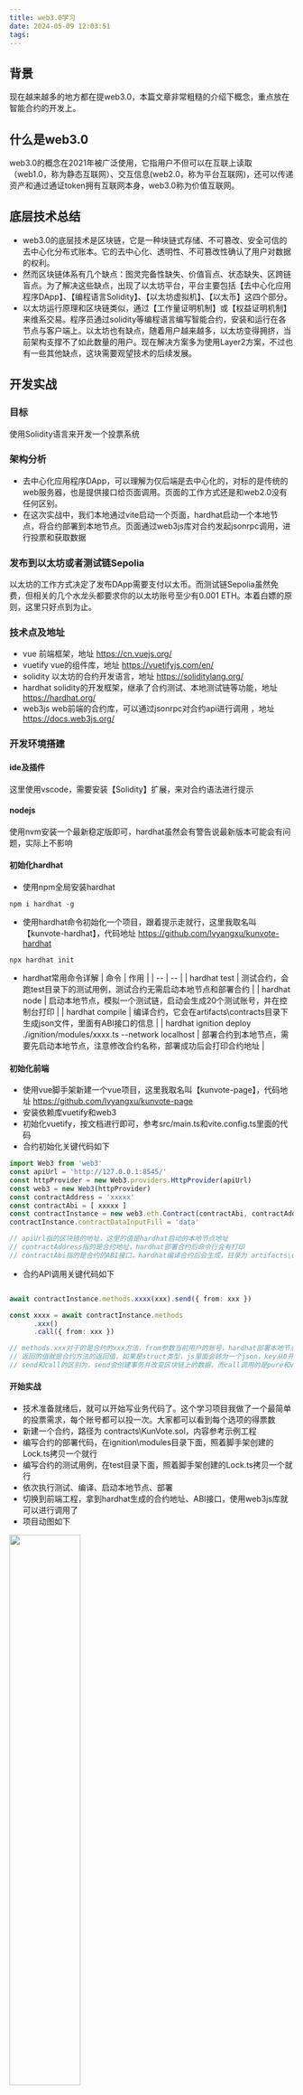 ```yaml
---
title: web3.0学习
date: 2024-05-09 12:03:51
tags:
---
```


## 背景
现在越来越多的地方都在提web3.0，本篇文章非常粗糙的介绍下概念，重点放在智能合约的开发上。

## 什么是web3.0
web3.0的概念在2021年被广泛使用，它指用户不但可以在互联上读取（web1.0，称为静态互联网）、交互信息(web2.0，称为平台互联网)，还可以传递资产和通过通证token拥有互联网本身，web3.0称为价值互联网。

## 底层技术总结
+ web3.0的底层技术是区块链，它是一种块链式存储、不可篡改、安全可信的去中心化分布式账本。它的去中心化、透明性、不可篡改性确认了用户对数据的权利。
+ 然而区块链体系有几个缺点：图灵完备性缺失、价值盲点、状态缺失、区跨链盲点。为了解决这些缺点，出现了以太坊平台，平台主要包括【去中心化应用程序DApp】、【编程语言Solidity】、【以太坊虚拟机】、【以太币】这四个部分。
+ 以太坊运行原理和区块链类似，通过【工作量证明机制】或【权益证明机制】来维系交易。程序员通过solidity等编程语言编写智能合约，安装和运行在各节点与客户端上。以太坊也有缺点，随着用户越来越多，以太坊变得拥挤，当前架构支撑不了如此数量的用户。现在解决方案多为使用Layer2方案，不过也有一些其他缺点，这块需要观望技术的后续发展。

## 开发实战
### 目标
使用Solidity语言来开发一个投票系统

### 架构分析
+ 去中心化应用程序DApp，可以理解为仅后端是去中心化的，对标的是传统的web服务器，也是提供接口给页面调用。页面的工作方式还是和web2.0没有任何区别。
+ 在这次实战中，我们本地通过vite启动一个页面，hardhat启动一个本地节点，将合约部署到本地节点。页面通过web3js库对合约发起jsonrpc调用，进行投票和获取数据

### 发布到以太坊或者测试链Sepolia
以太坊的工作方式决定了发布DApp需要支付以太币。而测试链Sepolia虽然免费，但相关的几个水龙头都要求你的以太坊账号至少有0.001 ETH。本着白嫖的原则，这里只好点到为止。

### 技术点及地址
+ vue 前端框架，地址 https://cn.vuejs.org/
+ vuetify vue的组件库，地址 https://vuetifyjs.com/en/
+ solidity 以太坊的合约开发语言，地址 https://soliditylang.org/
+ hardhat solidity的开发框架，继承了合约测试、本地测试链等功能，地址 https://hardhat.org/
+ web3js web前端的合约库，可以通过jsonrpc对合约api进行调用 ，地址 https://docs.web3js.org/

### 开发环境搭建

#### ide及插件
这里使用vscode，需要安装【Solidity】扩展，来对合约语法进行提示

#### nodejs
使用nvm安装一个最新稳定版即可，hardhat虽然会有警告说最新版本可能会有问题，实际上不影响

#### 初始化hardhat
+ 使用npm全局安装hardhat

```shell
npm i hardhat -g
```

+ 使用hardhat命令初始化一个项目，跟着提示走就行，这里我取名叫【kunvote-hardhat】，代码地址 https://github.com/lvyangxu/kunvote-hardhat

```shell
npx hardhat init
```

+ hardhat常用命令详解
| 命令 | 作用 |
| -- | -- |
| hardhat test | 测试合约，会跑test目录下的测试用例，测试合约无需启动本地节点和部署合约 |
| hardhat node | 启动本地节点，模拟一个测试链，启动会生成20个测试账号，并在控制台打印 |
| hardhat compile | 编译合约，它会在artifacts\contracts目录下生成json文件，里面有ABI接口的信息 |
| hardhat ignition deploy ./ignition/modules/xxxx.ts --network localhost | 部署合约到本地节点，需要先启动本地节点，注意修改合约名称，部署成功后会打印合约地址 |

#### 初始化前端
+ 使用vue脚手架新建一个vue项目，这里我取名叫【kunvote-page】，代码地址 https://github.com/lvyangxu/kunvote-page
+ 安装依赖库vuetify和web3
+ 初始化vuetify，按文档进行即可，参考src/main.ts和vite.config.ts里面的代码
+ 合约初始化关键代码如下

```ts
import Web3 from 'web3'
const apiUrl = 'http://127.0.0.1:8545/'
const httpProvider = new Web3.providers.HttpProvider(apiUrl)
const web3 = new Web3(httpProvider)
const contractAddress = 'xxxxx'
const contractAbi = [ xxxxx ]
const contractInstance = new web3.eth.Contract(contractAbi, contractAddress)
contractInstance.contractDataInputFill = 'data'

// apiUrl指的区块链的地址，这里的值是hardhat启动的本地节点地址
// contractAddress指的是合约地址，hardhat部署合约后命令行会有打印
// contractAbi指的是合约的ABI接口，hardhat编译合约后会生成，目录为 artifacts\contracts\xxxx.sol\xxxx.json，里面的abi字段就是它的值

```

+ 合约API调用关键代码如下

```ts

await contractInstance.methods.xxxx(xxx).send({ from: xxx })

const xxxx = await contractInstance.methods
      .xxx()
      .call({ from: xxx })

// methods.xxx对于的是合约的xxx方法，from参数当前用户的账号，hardhat部署本地节点后会生成20个测试账号，拿来用就行了（注意是Account，而不是Private Key）
// 返回的值就是合约方法的返回值，如果是struct类型，js里面会转为一个json，key从0开始，可以参考src\components\TheWelcome.vue里面的代码
// send和call的区别为，send会创建事务并改变区块链上的数据，而call调用的是pure和view函数，不会创建事务

```

#### 开始实战
+ 技术准备就绪后，就可以开始写业务代码了。这个学习项目我做了一个最简单的投票需求，每个账号都可以投一次。大家都可以看到每个选项的得票数
+ 新建一个合约，路径为 contracts\KunVote.sol，内容参考示例工程
+ 编写合约的部署代码，在ignition\modules目录下面，照着脚手架创建的Lock.ts拷贝一个就行
+ 编写合约的测试用例，在test目录下面，照着脚手架创建的Lock.ts拷贝一个就行
+ 依次执行测试、编译、启动本地节点、部署
+ 切换到前端工程，拿到hardhat生成的合约地址、ABI接口，使用web3js库就可以进行调用了
+ 项目动图如下

<img src="images/web3demo.gif" style="width:50%">